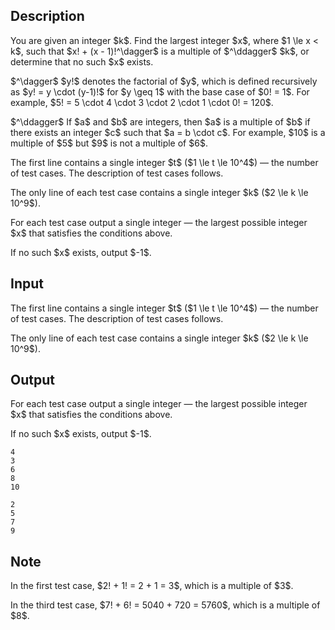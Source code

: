 ## Description

<div><p>You are given an integer $k$. Find the largest integer $x$, where $1 \le x &lt; k$, such that $x! + (x - 1)!^\dagger$ is a multiple of $^\ddagger$ $k$, or determine that no such $x$ exists.</p><p>$^\dagger$ $y!$ denotes the factorial of $y$, which is defined recursively as $y! = y \cdot (y-1)!$ for $y \geq 1$ with the base case of $0! = 1$. For example, $5! = 5 \cdot 4 \cdot 3 \cdot 2 \cdot 1 \cdot 0! = 120$.</p><p>$^\ddagger$ If $a$ and $b$ are integers, then $a$ is a multiple of $b$ if there exists an integer $c$ such that $a = b \cdot c$. For example, $10$ is a multiple of $5$ but $9$ is not a multiple of $6$.</p></div><div class="input-specification"><p>The first line contains a single integer $t$ ($1 \le t \le 10^4$)&nbsp;— the number of test cases. The description of test cases follows.</p><p>The only line of each test case contains a single integer $k$ ($2 \le k \le 10^9$).</p></div><div class="output-specification"><p>For each test case output a single integer&nbsp;— the largest possible integer $x$ that satisfies the conditions above. </p><p>If no such $x$ exists, output $-1$.</p></div>

## Input

<p>The first line contains a single integer $t$ ($1 \le t \le 10^4$)&nbsp;— the number of test cases. The description of test cases follows.</p><p>The only line of each test case contains a single integer $k$ ($2 \le k \le 10^9$).</p>

## Output

<p>For each test case output a single integer&nbsp;— the largest possible integer $x$ that satisfies the conditions above. </p><p>If no such $x$ exists, output $-1$.</p>





```input1|2,4
4
3
6
8
10
```




```output1
2
5
7
9
```



## Note

<p>In the first test case, $2! + 1! = 2 + 1 = 3$, which is a multiple of $3$.</p><p>In the third test case, $7! + 6! = 5040 + 720 = 5760$, which is a multiple of $8$.</p>
